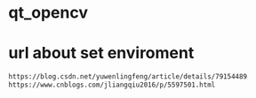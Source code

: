 # qt_opencv

# url about set enviroment
```bash
https://blog.csdn.net/yuwenlingfeng/article/details/79154489
https://www.cnblogs.com/jliangqiu2016/p/5597501.html
```
